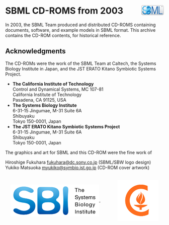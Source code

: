 SBML CD-ROMS from 2003<img width="14%" align="right" src=".graphics/sbml-badge.svg">
===================================================

In 2003, the SBML Team produced and distributed CD-ROMS containing documents, software, and example models in SBML format.  This archive contains the CD-ROM contents, for historical reference.


Acknowledgments
---------------

The CD-ROMs were the work of the SBML Team at Caltech, the Systems Biology Institute in Japan, and the JST ERATO Kitano Symbiotic Systems Project.

* **The California Institute of Technology**<br>
  Control and Dynamical Systems, MC 107-81<br>
  California Institute of Technology<br>
  Pasadena, CA 91125, USA<br>
* **The Systems Biology Institute**<br>
  6-31-15 Jingumae, M-31 Suite 6A<br>
  Shibuyaku<br>
  Tokyo 150-0001, Japan<br>
* **The JST ERATO Kitano Symbiotic Systems Project**<br>
  6-31-15 Jingumae, M-31 Suite 6A<br>
  Shibuyaku<br>
  Tokyo 150-0001, Japan<br>

The graphics and art for SBML and this CD-ROM were the fine work of

  Hiroshige Fukuhara <fukuhara@dc.sony.co.jp> (SBML/SBW logo design)<br>
  Yukiko Matsuoka <myukiko@symbio.jst.go.jp> (CD-ROM cover artwork)


<br>
<div align="center">
  <a href="https://www.nigms.nih.gov">
    <img valign="middle"  height="100" src=".graphics/sbilogo_c.svg">
  </a>
  &nbsp;&nbsp;&nbsp;&nbsp;&nbsp;&nbsp;
  &nbsp;&nbsp;&nbsp;&nbsp;&nbsp;&nbsp;
  <a href="https://www.caltech.edu">
    <img valign="middle" height="130" src=".graphics/caltech-round.png">
  </a>
</div>
